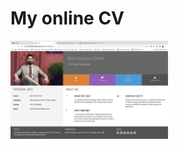 # My online CV

<img src="assets/images/readme_pic.png" style="margin: 0; width: 50%; height: 50%;">